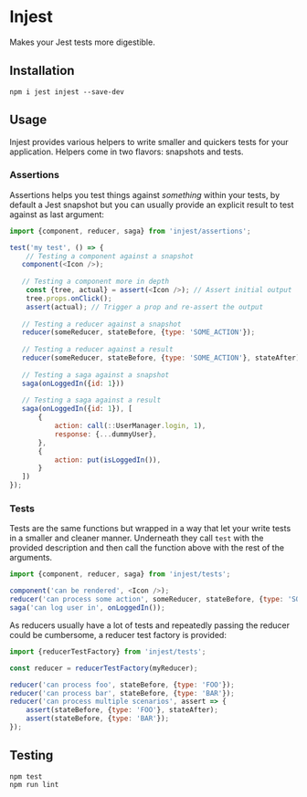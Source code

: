 # Injest

Makes your Jest tests more digestible.

## Installation

```shell
npm i jest injest --save-dev
```

## Usage

Injest provides various helpers to write smaller and quickers tests for your application. Helpers come in two flavors: snapshots and tests.

### Assertions

Assertions helps you test things against _something_ within your tests, by default a Jest snapshot but you can
usually provide an explicit result to test against as last argument:

```js
import {component, reducer, saga} from 'injest/assertions';

test('my test', () => {
    // Testing a component against a snapshot
   component(<Icon />);
   
   // Testing a component more in depth
    const {tree, actual} = assert(<Icon />); // Assert initial output
    tree.props.onClick();
    assert(actual); // Trigger a prop and re-assert the output
   
   // Testing a reducer against a snapshot
   reducer(someReducer, stateBefore, {type: 'SOME_ACTION'});
   
   // Testing a reducer against a result
   reducer(someReducer, stateBefore, {type: 'SOME_ACTION'}, stateAfter);
   
   // Testing a saga against a snapshot
   saga(onLoggedIn({id: 1}))
   
   // Testing a saga against a result
   saga(onLoggedIn({id: 1}), [
       {
           action: call(::UserManager.login, 1),
           response: {...dummyUser},
       },
       {
           action: put(isLoggedIn()),
       }
   ])
});
```

### Tests

Tests are the same functions but wrapped in a way that let your write tests in a smaller and cleaner manner.
Underneath they call `test` with the provided description and then call the function above with the rest of the arguments.

```js
import {component, reducer, saga} from 'injest/tests';

component('can be rendered', <Icon />);
reducer('can process some action', someReducer, stateBefore, {type: 'SOME_ACTION'});
saga('can log user in', onLoggedIn());
```

As reducers usually have a lot of tests and repeatedly passing the reducer could be cumbersome, a reducer test factory is provided:
 
```js
import {reducerTestFactory} from 'injest/tests';

const reducer = reducerTestFactory(myReducer);

reducer('can process foo', stateBefore, {type: 'FOO'});
reducer('can process bar', stateBefore, {type: 'BAR'});
reducer('can process multiple scenarios', assert => {
    assert(stateBefore, {type: 'FOO'}, stateAfter);
    assert(stateBefore, {type: 'BAR'});
});
```

## Testing

```shell
npm test
npm run lint
```